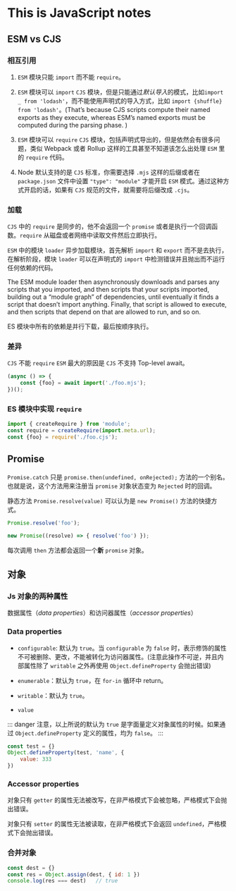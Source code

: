 # This is JavaScript notes
## ESM vs CJS
### 相互引用
1. `ESM` 模块只能 `import` 而不能 `require`。

2. `ESM` 模块可以 `import` `CJS` 模块，但是只能通过*默认导入*的模式，比如`import _ from 'lodash'`，而不能使用声明式的导入方式，比如 `import {shuffle} from 'lodash'`。(That’s because CJS scripts compute their named exports as they execute, whereas ESM’s named exports must be computed during the parsing phase.
)

3. `ESM` 模块可以 `require` `CJS` 模块，包括声明式导出的，但是依然会有很多问题，类似 Webpack 或者 Rollup 这样的工具甚至不知道该怎么出处理 `ESM` 里的 `require` 代码。

4. Node 默认支持的是 `CJS` 标准，你需要选择 `.mjs` 这样的后缀或者在 `package.json` 文件中设置 `"type": "module"` 才能开启 `ESM` 模式。通过这种方式开启的话，如果有 `CJS` 规范的文件，就需要将后缀改成 `.cjs`。

### 加载
`CJS` 中的 `require` 是同步的，他不会返回一个 `promise` 或者是执行一个回调函数。`require` 从磁盘或者网络中读取文件然后立即执行。

`ESM` 中的模块 `loader` 异步加载模块，首先解析 `import` 和 `export` 而不是去执行，在解析阶段，模块 `loader` 可以在声明式的 `import` 中检测错误并且抛出而不运行任何依赖的代码。

The ESM module loader then asynchronously downloads and parses any scripts that you imported, and then scripts that your scripts imported, building out a “module graph” of dependencies, until eventually it finds a script that doesn’t import anything. Finally, that script is allowed to execute, and then scripts that depend on that are allowed to run, and so on.

ES 模块中所有的依赖是并行下载，最后按顺序执行。

### 差异
`CJS` 不能 `require` `ESM` 最大的原因是 `CJS` 不支持 Top-level await。


```javascript
(async () => {
    const {foo} = await import('./foo.mjs');
})();
```

### ES 模块中实现 `require`
```javascript
import { createRequire } from 'module'; 
const require = createRequire(import.meta.url);  
const {foo} = require('./foo.cjs');
```

## Promise
`Promise.catch` 只是 `promise.then(undefined, onRejected);` 方法的一个别名。也就是说，这个方法用来注册当 `promise` 对象状态变为 `Rejected` 时的回调。

静态方法 `Promise.resolve(value)` 可以认为是 `new Promise()` 方法的快捷方式。
```javascript
Promise.resolve('foo');

new Promise((resolve) => { resolve('foo') });
```


每次调用 `then` 方法都会返回一个**新** `promise` 对象。


## 对象
### Js 对象的两种属性
数据属性（_data properties_）和访问器属性（_accessor properties_）
### Data properties
- `configurable`: 默认为 `true`。当 `configurable` 为 `false` 时，表示修饰的属性不可被删除、更改，不能被转化为访问器属性。(注意此操作不可逆，并且内部属性除了 `writable` 之外再使用 `Object.defineProperty` 会抛出错误)

- `enumerable`：默认为 `true`，在 `for-in` 循环中 return。

- `writable`：默认为 `true`。

- `value`

::: danger
注意，以上所说的默认为 `true` 是字面量定义对象属性的时候。如果通过 `Object.defineProperty` 定义的属性，均为 `false`。
:::

```javascript
const test = {}
Object.defineProperty(test, 'name', {
    value: 333
})
```
### Accessor properties
对象只有 `getter` 的属性无法被改写，在非严格模式下会被忽略，严格模式下会抛出错误。

对象只有 `setter` 的属性无法被读取，在非严格模式下会返回 `undefined`，严格模式下会抛出错误。
### 合并对象
```javascript
const dest = {}
const res = Object.assign(dest, { id: 1 })
console.log(res === dest)   // true
```

